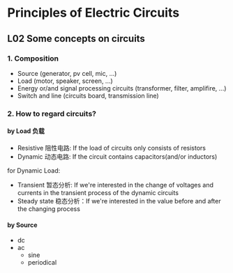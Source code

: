 # Principles of Electric Circuits

## L02 Some concepts on circuits

### 1. Composition

- Source (generator, pv cell, mic, ...)
- Load (motor, speaker, screen, ...)
- Energy or/and signal processing circuits (transformer, filter, amplifire, ...)
- Switch and line (circuits board, transmission line)

### 2. How to regard circuits?

#### by Load 负载

- Resistive 阻性电路: If the load of circuits only consists of resistors
- Dynamic 动态电路: If the circuit contains capacitors(and/or inductors)

for Dynamic Load:

- Transient 暂态分析: If we're interested in the change of voltages and currents in the transient process of the dynamic circuits
- Steady state 稳态分析：If we're interested in the value before and after the changing process

#### by Source

- dc
- ac
  - sine
  - periodical



